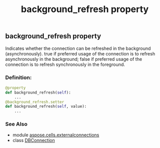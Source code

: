 ﻿---
title: background_refresh property
second_title: Aspose.Cells for Python via .NET API References
description: 
type: docs
weight: 30
url: /aspose.cells.externalconnections/dbconnection/background_refresh/
is_root: false
---

## background_refresh property


Indicates whether the connection can be refreshed in the background (asynchronously). 
true if preferred usage of the connection is to refresh asynchronously in the background; 
false if preferred usage of the connection is to refresh synchronously in the foreground.
### Definition:
```python
@property
def background_refresh(self):
    ...
@background_refresh.setter
def background_refresh(self, value):
    ...
```

### See Also
* module [aspose.cells.externalconnections](../../)
* class [DBConnection](/cells/python-net/aspose.cells.externalconnections/dbconnection)
